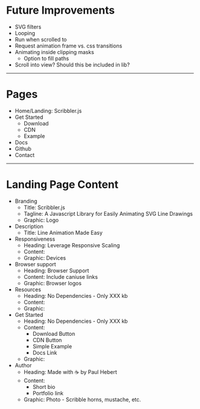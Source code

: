 # Future Improvements

* SVG filters
* Looping
* Run when scrolled to
* Request animation frame vs. css transitions
* Animating inside clipping masks
    - Option to fill paths
* Scroll into view? Should this be included in lib?

---

# Pages

* Home/Landing: Scribbler.js
* Get Started
    - Download
    - CDN
    - Example
* Docs
* Github
* Contact

---

# Landing Page Content

* Branding
    - Title: Scribbler.js
    - Tagline: A Javascript Library for Easily Animating SVG Line Drawings
    - Graphic: Logo
* Description
    - Title: Line Animation Made Easy
* Responsiveness
    - Heading: Leverage Responsive Scaling
    - Content: 
    - Graphic: Devices
* Browser support
    - Heading: Browser Support
    - Content: Include caniuse links
    - Graphic: Browser logos
* Resources
    - Heading: No Dependencies - Only XXX kb
    - Content:
    - Graphic:
* Get Started
    - Heading: No Dependencies - Only XXX kb
    - Content:
        + Download Button
        + CDN Button
        + Simple Example
        + Docs Link
    - Graphic:
* Author
    - Heading: Made with :coffee: by Paul Hebert
    - Content: 
        + Short bio
        + Portfolio link
    - Graphic: Photo - Scribble horns, mustache, etc.